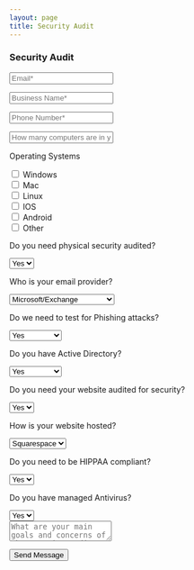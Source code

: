 ```yaml
---
layout: page
title: Security Audit
---
```

### Security Audit

  <form
    action="https://formspree.io/f/xkgolgqe"
    method="POST">
      <!--name="sentMessage"-->
                  <div class="row">
                    <div class="col-lg-12">
                      <div class="form-group">
                        <input name="_replyto" class="form-control" id="email" type="email"
                          placeholder="Email*"
                          required="required" data-validation-required-message="Please enter your email address.">
                        <p class="help-block text-danger"></p>
                      </div>
                      <div class="form-group">
                        <input name="name" class="form-control" id="name" type="text"
                          placeholder="Business Name*"
                          required="required" data-validation-required-message="Please enter your name.">
                        <p class="help-block text-danger"></p>
                      </div>
                      <div class="form-group">
                        <input name="phone" class="form-control" id="phone" type="tel"
                          placeholder="Phone Number*"
                          required="required" data-validation-required-message="Please enter your phone number.">
                        <p class="help-block text-danger"></p>
                      </div>
                      <div class="form-group">
                        <input name="number" class="form-control" id="phone" type="tel"
                          placeholder="How many computers are in your office?*"
                          required="required" data-validation-required-message="Please enter your phone number.">
                        <p class="help-block text-danger"></p>
                      </div>
                      <div class="form-group">
                        <p>Operating Systems</p>
                        <input type="checkbox" id="OS1" name="OS1" value="Windows">
                        <label for="OS1"> Windows</label><br>
                        <input type="checkbox" id="OS2" name="OS2" value="Mac">
                        <label for="OS2"> Mac</label><br>
                        <input type="checkbox" id="OS3" name="OS3" value="Linux">
                        <label for="OS3"> Linux</label><br>
                        <input type="checkbox" id="OS4" name="OS4" value="IOS">
                        <label for="OS4"> IOS</label><br>
                        <input type="checkbox" id="OS5" name="OS5" value="Android">
                        <label for="OS5"> Android</label><br>
                        <input type="checkbox" id="OS6" name="OS6" value="Other">
                        <label for="OS6"> Other</label>
                      </div>
                      <div class="form-group">
                        <p>Do you need physical security audited?</p>
                        <select name="services" id="services">
                        <option value="yes">Yes</option>
                        <option value="no">No</option>
                      </select>
                      </div>
                      <div class="form-group">
                        <p>Who is your email provider?</p>
                        <select name="services" id="services">
                        <option value="microsoft/exchange">Microsoft/Exchange</option>
                        <option value="google/email">Google/Email</option>
                        <option value="internetservice">Provided by internet service</option>
                        <option value="other">Other</option>
                      </select>
                      </div>
                      <div class="form-group">
                        <p>Do we need to test for Phishing attacks?</p>
                        <select name="services" id="services">
                        <option value="yes">Yes</option>
                        <option value="no">No</option>
                        <option value="idk">I don't know</option>
                      </select>
                      </div>
                      <div class="form-group">
                        <p>Do you have Active Directory?</p>
                        <select name="services" id="services">
                        <option value="yes">Yes</option>
                        <option value="no">No</option>
                        <option value="idk">I don't know</option>
                      </select>
                      </div>
                      <div class="form-group">
                        <p>Do you need your website audited for security?</p>
                        <select name="services" id="services">
                        <option value="yes">Yes</option>
                        <option value="no">No</option>
                      </select>
                      </div>
                      <div class="form-group">
                        <p>How is your website hosted?</p>
                        <select name="services" id="services">
                        <option value="sq">Squarespace</option>
                        <option value="wp">Wordpress</option>
                        <option value="other">Other</option>
                      </select>
                      </div>
                      <div class="form-group">
                        <p>Do you need to be HIPPAA compliant?</p>
                        <select name="services" id="services">
                        <option value="yes">Yes</option>
                        <option value="no">No</option>
                      </select>
                      </div>
                      <div class="form-group">
                        <p>Do you have managed Antivirus?</p>
                        <select name="services" id="services">
                        <option value="yes">Yes</option>
                        <option value="no">No</option>
                      </select>
                      </div>
                      <div class="form-group">
                        <textarea name="message" class="form-control" id="message"
                          placeholder="What are your main goals and concerns of the security audit?*"
                          required="required" data-validation-required-message="Please enter a message."></textarea>
                        <p class="help-block text-danger"></p>
                      </div>
                    <input type="hidden" name="_subject" id="email-subject"
                      value="Contact Form Submission">
                    <div class="clearfix"></div>
                    <div class="col-lg-12 text-center">
                      <div id="success"></div>
                      <button id="sendMessageButton" class="btn btn-primary btn-xl text-uppercase"
                        type="submit">Send Message</button>
                    </div>
                    <input type="text" name="_gotcha" style="display:none">
                    <input type="hidden" name="_next" value="#" />
                  </div>
              </div>

